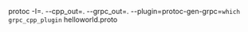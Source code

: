 protoc -I=. --cpp_out=. --grpc_out=. --plugin=protoc-gen-grpc=`which grpc_cpp_plugin` helloworld.proto

